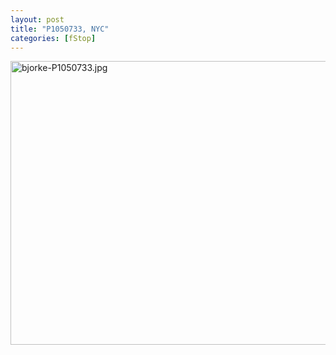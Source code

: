 ```yaml
---
layout: post
title: "P1050733, NYC"
categories: [fStop]
---
```

<img alt="bjorke-P1050733.jpg" src="http://www.botzilla.com/blog/pix2009/bjorke-P1050733.jpg" width="807" height="454" border="0" />


<!--more-->

